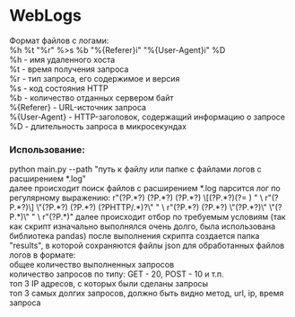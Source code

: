 # WebLogs

Формат файлов с логами:<br>
 %h %t \"%r\" %>s %b \"%{Referer}i\" \"%{User-Agent}i\" %D<br>
 %h - имя удаленного хоста<br>
 %t - время получения запроса<br>
 %r - тип запроса, его содержимое и версия<br>
 %s - код состояния HTTP<br>
 %b - количество отданных сервером байт<br>
 %{Referer} - URL-источник запроса<br>
 %{User-Agent} - HTTP-заголовок, содержащий информацию о запросе<br>
 %D - длительность запроса в микросекундах<br>

<h3>Использование:</h3> 
    python main.py --path "путь к файлу или папке с файлами логов с расширением *.log"<br>
    далее происходит поиск файлов с расширением *.log
    парсится лог по регулярному выражению: r"(?P<ip>.*?) (?P<remote_log_name>.*?) (?P<userid>.*?) \[(?P<date>.*?)(?= ) " \
            r"(?P<timezone>.*?)\] \"(?P<request_method>.*?) (?P<path>.*?) (?P<request_version>HTTP/.*)?\" " \
            r"(?P<status>.*?) (?P<length>.*?) \"(?P<referrer>.*?)\" \"(?P<user_agent>.*)\" " \
            r"(?P<generation_time_micro>.*)"
    далее происходит отбор по требуемым условиям (так как скрипт изначально выполнялся очень долго, была использована библиотека pandas)
    после выполнения скрипта создается папка "results", в которой сохраняются файлы json для обработанных файлов логов в формате:<br>
        общее количество выполненных запросов<br>
        количество запросов по типу: GET - 20, POST - 10 и т.п.<br>
        топ 3 IP адресов, с которых были сделаны запросы<br>
        топ 3 самых долгих запросов, должно быть видно метод, url, ip, время запроса
